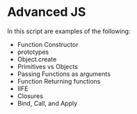 # Advanced JS
In this script are examples of the following:
- Function Constructor
- prototypes
- Object.create
- Primitives vs Objects
- Passing Functions as arguments
- Function Returning functions
- IIFE
- Closures
- Bind, Call, and Apply
